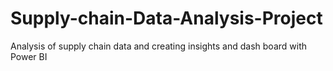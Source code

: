 # Supply-chain-Data-Analysis-Project
Analysis of supply chain data and creating insights and dash board with Power BI
